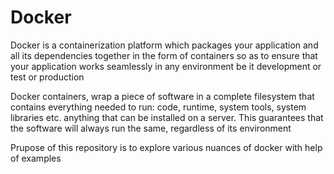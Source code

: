 # Docker

Docker is a containerization platform which packages your application and all its dependencies together in the form of containers so as to ensure that your application works seamlessly in any environment be it development or test or production

Docker containers, wrap a piece of software in a complete filesystem that contains everything needed to run: code, runtime, system tools, system libraries etc. anything that can be installed on a server. This guarantees that the software will always run the same, regardless of its environment

Prupose of this repository is to explore various nuances of docker with help of examples
